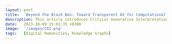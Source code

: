 ```yaml
---
layout: post
title:  'Beyond the Black Box: Toward Transparent AI for Computational Text Analysis in the Digital Humanities'
description: This article introduces Critical Generative Interpretation, a method that supports humanist inquiry by making AI-generated insights traceable and grounded in textual evidence. By linking large language model (LLM) outputs to structured knowledge graphs derived from source texts, the method enables scholars to critically assess where generated interpretations come from and how they relate to the original material. This methodology supports humanist inquiry through close reading. Through a case study of Harold and the Purple Crayon, the article shows how this approach fosters interpretive engagement and makes AI a method for humanistic knowledge production.
date:   2023-10-09 15:01:35 +0300
image:  '/images/CGI.png'
tags:   [Digital Humanities, Knowledge Graphs]
---
```


